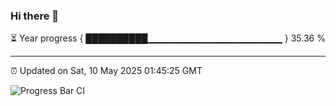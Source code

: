 ### Hi there 👋

⏳ Year progress { ██████████▁▁▁▁▁▁▁▁▁▁▁▁▁▁▁▁▁▁▁▁ } 35.36 %

---

⏰ Updated on Sat, 10 May 2025 01:45:25 GMT

![Progress Bar CI](https://github.com/liununu/liununu/workflows/Progress%20Bar%20CI/badge.svg)
